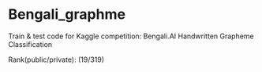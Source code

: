 # Bengali_graphme

Train & test code for Kaggle competition: Bengali.AI Handwritten Grapheme Classification

Rank(public/private): (19/319) 
